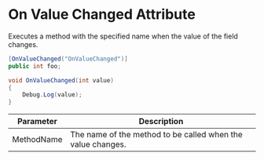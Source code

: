 # On Value Changed Attribute

Executes a method with the specified name when the value of the field changes.

```cs 
[OnValueChanged("OnValueChanged")]
public int foo;

void OnValueChanged(int value)
{
    Debug.Log(value);
}
```

| Parameter | Description |
| - | - |
| MethodName | The name of the method to be called when the value changes. |